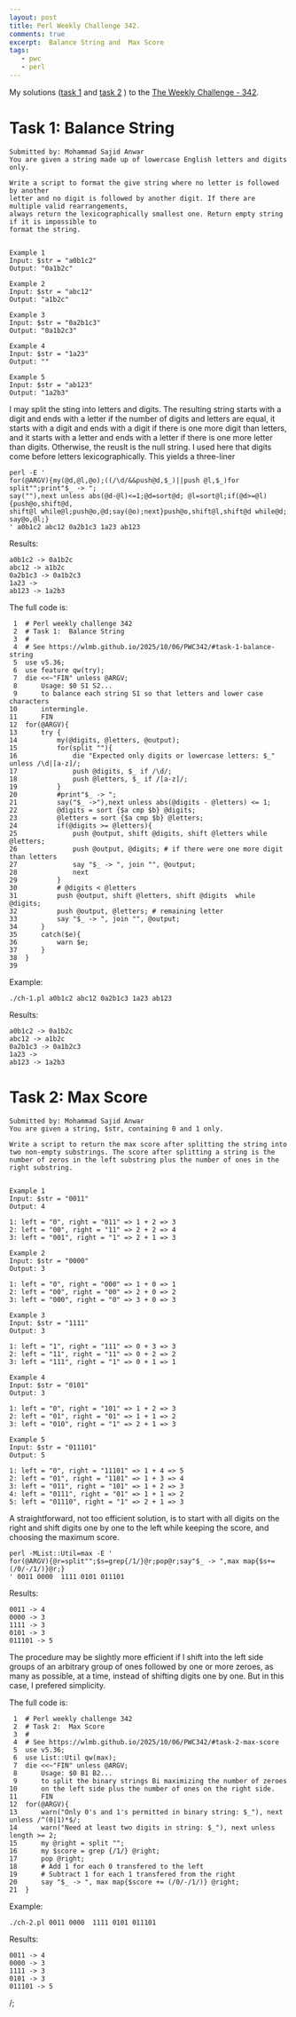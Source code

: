 ```yaml
---
layout: post
title: Perl Weekly Challenge 342.
comments: true
excerpt:  Balance String and  Max Score
tags:
   - pwc
   - perl
---
```


My solutions
([task 1](https://github.com/wlmb/perlweeklychallenge-club/blob/master/challenge-342/wlmb/perl/ch-1.pl)
and
[task 2](https://github.com/wlmb/perlweeklychallenge-club/blob/master/challenge-342/wlmb/perl/ch-2.pl)
)
to the  [The Weekly Challenge - 342](https://theweeklychallenge.org/blog/perl-weekly-challenge-342).


# Task 1: Balance String

    Submitted by: Mohammad Sajid Anwar
    You are given a string made up of lowercase English letters and digits only.
    
    Write a script to format the give string where no letter is followed by another
    letter and no digit is followed by another digit. If there are multiple valid rearrangements,
    always return the lexicographically smallest one. Return empty string if it is impossible to
    format the string.
    
    
    Example 1
    Input: $str = "a0b1c2"
    Output: "0a1b2c"
    
    Example 2
    Input: $str = "abc12"
    Output: "a1b2c"
    
    Example 3
    Input: $str = "0a2b1c3"
    Output: "0a1b2c3"
    
    Example 4
    Input: $str = "1a23"
    Output: ""
    
    Example 5
    Input: $str = "ab123"
    Output: "1a2b3"

I may split the sting into letters and digits. The resulting string
starts with a digit and ends with a letter if the number of digits and
letters are equal, it starts with a digit and ends with a digit if
there is one more digit than letters, and it starts with a letter and
ends with a letter if there is one more letter than digits. Otherwise,
the reuslt is the null string. I used here that digits come before
letters lexicographically. This yields a three-liner

    perl -E '
    for(@ARGV){my(@d,@l,@o);((/\d/&&push@d,$_)||push @l,$_)for split"";print"$_ -> ";
    say(""),next unless abs(@d-@l)<=1;@d=sort@d; @l=sort@l;if(@d>=@l){push@o,shift@d,
    shift@l while@l;push@o,@d;say(@o);next}push@o,shift@l,shift@d while@d; say@o,@l;}
    ' a0b1c2 abc12 0a2b1c3 1a23 ab123

Results:

    a0b1c2 -> 0a1b2c
    abc12 -> a1b2c
    0a2b1c3 -> 0a1b2c3
    1a23 ->
    ab123 -> 1a2b3

The full code is:

     1  # Perl weekly challenge 342
     2  # Task 1:  Balance String
     3  #
     4  # See https://wlmb.github.io/2025/10/06/PWC342/#task-1-balance-string
     5  use v5.36;
     6  use feature qw(try);
     7  die <<~"FIN" unless @ARGV;
     8      Usage: $0 S1 S2...
     9      to balance each string S1 so that letters and lower case characters
    10      intermingle.
    11      FIN
    12  for(@ARGV){
    13      try {
    14          my(@digits, @letters, @output);
    15          for(split ""){
    16              die "Expected only digits or lowercase letters: $_" unless /\d|[a-z]/;
    17              push @digits, $_ if /\d/;
    18              push @letters, $_ if /[a-z]/;
    19          }
    20          #print"$_ -> ";
    21          say("$_ ->"),next unless abs(@digits - @letters) <= 1;
    22          @digits = sort {$a cmp $b} @digits;
    23          @letters = sort {$a cmp $b} @letters;
    24          if(@digits >= @letters){
    25              push @output, shift @digits, shift @letters while @letters;
    26              push @output, @digits; # if there were one more digit than letters
    27              say "$_ -> ", join "", @output;
    28              next
    29          }
    30          # @digits < @letters
    31          push @output, shift @letters, shift @digits  while @digits;
    32          push @output, @letters; # remaining letter
    33          say "$_ -> ", join "", @output;
    34      }
    35      catch($e){
    36          warn $e;
    37      }
    38  }
    39  

Example:

    ./ch-1.pl a0b1c2 abc12 0a2b1c3 1a23 ab123

Results:

    a0b1c2 -> 0a1b2c
    abc12 -> a1b2c
    0a2b1c3 -> 0a1b2c3
    1a23 ->
    ab123 -> 1a2b3


# Task 2: Max Score

    Submitted by: Mohammad Sajid Anwar
    You are given a string, $str, containing 0 and 1 only.
    
    Write a script to return the max score after splitting the string into
    two non-empty substrings. The score after splitting a string is the
    number of zeros in the left substring plus the number of ones in the
    right substring.
    
    
    Example 1
    Input: $str = "0011"
    Output: 4
    
    1: left = "0", right = "011" => 1 + 2 => 3
    2: left = "00", right = "11" => 2 + 2 => 4
    3: left = "001", right = "1" => 2 + 1 => 3
    
    Example 2
    Input: $str = "0000"
    Output: 3
    
    1: left = "0", right = "000" => 1 + 0 => 1
    2: left = "00", right = "00" => 2 + 0 => 2
    3: left = "000", right = "0" => 3 + 0 => 3
    
    Example 3
    Input: $str = "1111"
    Output: 3
    
    1: left = "1", right = "111" => 0 + 3 => 3
    2: left = "11", right = "11" => 0 + 2 => 2
    3: left = "111", right = "1" => 0 + 1 => 1
    
    Example 4
    Input: $str = "0101"
    Output: 3
    
    1: left = "0", right = "101" => 1 + 2 => 3
    2: left = "01", right = "01" => 1 + 1 => 2
    3: left = "010", right = "1" => 2 + 1 => 3
    
    Example 5
    Input: $str = "011101"
    Output: 5
    
    1: left = "0", right = "11101" => 1 + 4 => 5
    2: left = "01", right = "1101" => 1 + 3 => 4
    3: left = "011", right = "101" => 1 + 2 => 3
    4: left = "0111", right = "01" => 1 + 1 => 2
    5: left = "01110", right = "1" => 2 + 1 => 3

A straightforward, not too efficient solution, is to start with all
digits on the right and shift digits one by one to the left while
keeping the score, and choosing the maximum score.

    perl -MList::Util=max -E '
    for(@ARGV){@r=split"";$s=grep{/1/}@r;pop@r;say"$_ -> ",max map{$s+=(/0/-/1/)}@r;}
    ' 0011 0000  1111 0101 011101

Results:

    0011 -> 4
    0000 -> 3
    1111 -> 3
    0101 -> 3
    011101 -> 5

The procedure may be slightly more efficient if I shift into the left
side groups of an arbitrary group of ones followed by one or more
zeroes, as many as possible, at a time, instead of shifting digits one
by one. But in this case, I prefered simplicity.

The full code is:

     1  # Perl weekly challenge 342
     2  # Task 2:  Max Score
     3  #
     4  # See https://wlmb.github.io/2025/10/06/PWC342/#task-2-max-score
     5  use v5.36;
     6  use List::Util qw(max);
     7  die <<~"FIN" unless @ARGV;
     8      Usage: $0 B1 B2...
     9      to split the binary strings Bi maximizing the number of zeroes
    10      on the left side plus the number of ones on the right side.
    11      FIN
    12  for(@ARGV){
    13      warn("Only 0's and 1's permitted in binary string: $_"), next unless /^(0|1)*$/;
    14      warn("Need at least two digits in string: $_"), next unless length >= 2;
    15      my @right = split "";
    16      my $score = grep {/1/} @right;
    17      pop @right;
    18      # Add 1 for each 0 transfered to the left
    19      # Subtract 1 for each 1 transfered from the right
    20      say "$_ -> ", max map{$score += (/0/-/1/)} @right;
    21  }

Example:

    ./ch-2.pl 0011 0000  1111 0101 011101

Results:

    0011 -> 4
    0000 -> 3
    1111 -> 3
    0101 -> 3
    011101 -> 5

/;


